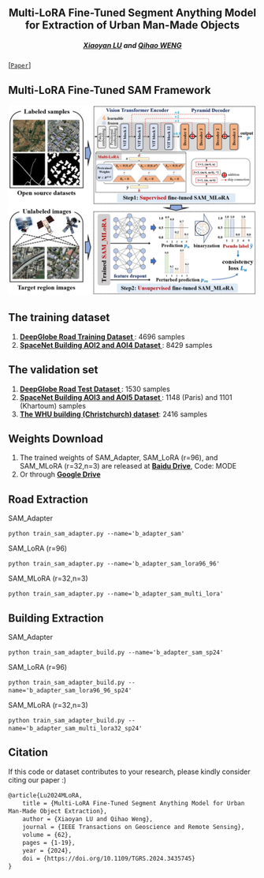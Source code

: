<h2 align="center">Multi-LoRA Fine-Tuned Segment Anything Model for Extraction of Urban Man-Made Objects </h2>

<h5 align="center"> <a href="https://scholar.google.com/citations?user=MDA37NMAAAAJ&hl=zh-CN">Xiaoyan LU</a> and
<a href="https://scholar.google.com/citations?user=SbbCxE8AAAAJ&hl=zh-CN">Qihao WENG</a></h5>


[[`Paper`](https://ieeexplore.ieee.org/abstract/document/10637992)] 


## Multi-LoRA Fine-Tuned SAM Framework

<div align="center">
  <img src="./img/SAM_LoRA.png?raw=true">
</div>

## The training dataset

1. [<b>DeepGlobe Road Training Dataset </b>](https://competitions.codalab.org/competitions/18467#participate-get_data): 4696 samples
2. [<b>SpaceNet Building AOI2 and AOI4 Dataset </b>](https://spacenet.ai/spacenet-buildings-dataset-v2/): 8429 samples

## The validation set

1. [<b>DeepGlobe Road Test Dataset </b>](https://competitions.codalab.org/competitions/18467#participate-get_data): 1530 samples
2. [<b>SpaceNet Building AOI3 and AOI5 Dataset </b>](https://spacenet.ai/spacenet-buildings-dataset-v2/): 1148 (Paris) and 1101 (Khartoum) samples
3. [<b>The WHU building (Christchurch) dataset</b>](http://gpcv.whu.edu.cn/data/building_dataset.html): 2416 samples

## Weights Download
1. The trained weights of SAM_Adapter, SAM_LoRA (r=96), and SAM_MLoRA (r=32,n=3) are released at [<b>Baidu Drive</b>](https://pan.baidu.com/s/1_uscV5L8mDt4kihwt1iSqg), Code: MODE
2. Or through [<b>Google Drive</b>](https://drive.google.com/drive/folders/1RJ7nZXZSQ6o-u8YnEq-nmQQ3xpeJ35RO?usp=sharing)

## Road Extraction

SAM_Adapter
```
python train_sam_adapter.py --name='b_adapter_sam'
```

SAM_LoRA (r=96) 
```
python train_sam_adapter.py --name='b_adapter_sam_lora96_96'
```

SAM_MLoRA (r=32,n=3)
```
python train_sam_adapter.py --name='b_adapter_sam_multi_lora'
```

## Building Extraction

SAM_Adapter
```
python train_sam_adapter_build.py --name='b_adapter_sam_sp24'
```

SAM_LoRA (r=96) 
```
python train_sam_adapter_build.py --name='b_adapter_sam_lora96_96_sp24'
```

SAM_MLoRA (r=32,n=3)
```
python train_sam_adapter_build.py --name='b_adapter_sam_multi_lora32_sp24'
```


## Citation
If this code or dataset contributes to your research, please kindly consider citing our paper :)
```
@article{Lu2024MLoRA,
    title = {Multi-LoRA Fine-Tuned Segment Anything Model for Urban Man-Made Object Extraction},
    author = {Xiaoyan LU and Qihao Weng},
    journal = {IEEE Transactions on Geoscience and Remote Sensing},
    volume = {62},
    pages = {1-19},
    year = {2024},
    doi = {https://doi.org/10.1109/TGRS.2024.3435745}
}
```

